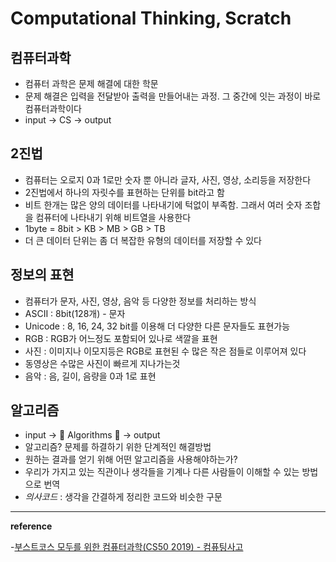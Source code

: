 # Computational Thinking, Scratch

## 컴퓨터과학
- 컴퓨터 과학은 문제 해결에 대한 학문
- 문제 해결은 입력을 전달받아 출력을 만들어내는 과정. 그 중간에 잇는 과정이 바로 컴퓨터과학이다
- input -> CS -> output

## 2진법
- 컴퓨터는 오로지 0과 1로만 숫자 뿐 아니라 글자, 사진, 영상, 소리등을 저장한다
- 2진법에서 하나의 자릿수를 표현하는 단위를 bit라고 함
- 비트 한개는 많은 양의 데이터를 나타내기에 턱없이 부족함. 그래서 여러 숫자 조합을 컴퓨터에 나타내기 위해 비트열을 사용한다
- 1byte = 8bit > KB > MB > GB > TB
- 더 큰 데이터 단위는 좀 더 복잡한 유형의 데이터를 저장할 수 있다

## 정보의 표현
- 컴퓨터가 문자, 사진, 영상, 음악 등 다양한 정보를 처리하는 방식
- ASCII : 8bit(128개) - 문자
- Unicode : 8, 16, 24, 32 bit를 이용해 더 다양한 다른 문자들도 표현가능
- RGB : RGB가 어느정도 포함되어 있나로 색깔을 표현
- 사진 : 이미지나 이모지등은 RGB로 표현된 수 많은 작은 점들로 이루어져 있다
- 동영상은 수많은 사진이 빠르게 지나가는것
- 음악 : 음, 길이, 음량을 0과 1로 표현

## 알고리즘
- input -> 	&#127775; Algorithms	&#127775; -> output
- 알고리즘? 문제를 하결하기 위한 단계적인 해결방법
- 원하는 결과를 얻기 위해 어떤 알고리즘을 사용해야하는가?
- 우리가 가지고 있는 직관이나 생각들을 기계나 다른 사람들이 이해할 수 있는 방법으로 번역
- _의사코드_ : 생각을 간결하게 정리한 코드와 비슷한 구문
---
__reference__

-[부스트코스 모두를 위한 컴퓨터과학(CS50 2019) - 컴퓨팅사고](https://www.edwith.org/boostcourse-cs-050/joinLectures/41485)